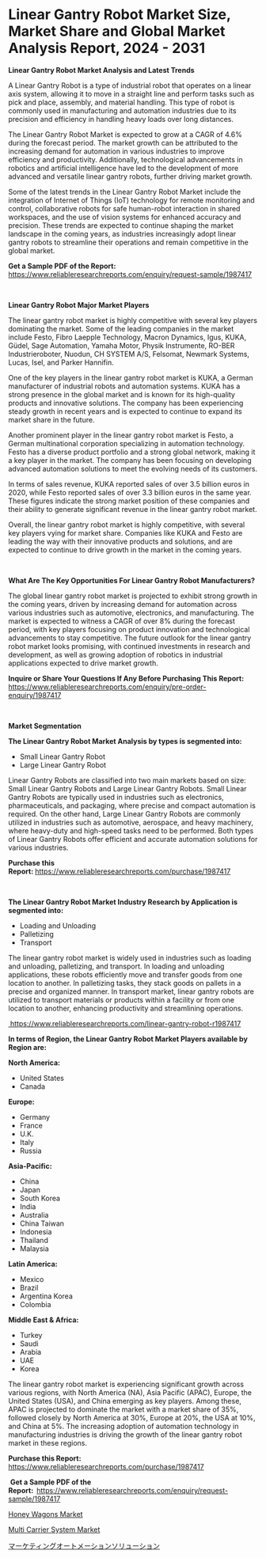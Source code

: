 <p><h1>Linear Gantry Robot Market Size, Market Share and Global Market Analysis Report, 2024 - 2031</h1></p><p><strong>Linear Gantry Robot Market Analysis and Latest Trends</strong></p>
<p><p>A Linear Gantry Robot is a type of industrial robot that operates on a linear axis system, allowing it to move in a straight line and perform tasks such as pick and place, assembly, and material handling. This type of robot is commonly used in manufacturing and automation industries due to its precision and efficiency in handling heavy loads over long distances.</p><p>The Linear Gantry Robot Market is expected to grow at a CAGR of 4.6% during the forecast period. The market growth can be attributed to the increasing demand for automation in various industries to improve efficiency and productivity. Additionally, technological advancements in robotics and artificial intelligence have led to the development of more advanced and versatile linear gantry robots, further driving market growth.</p><p>Some of the latest trends in the Linear Gantry Robot Market include the integration of Internet of Things (IoT) technology for remote monitoring and control, collaborative robots for safe human-robot interaction in shared workspaces, and the use of vision systems for enhanced accuracy and precision. These trends are expected to continue shaping the market landscape in the coming years, as industries increasingly adopt linear gantry robots to streamline their operations and remain competitive in the global market.</p></p>
<p><strong>Get a Sample PDF of the Report:&nbsp;</strong> <a href="https://www.reliableresearchreports.com/enquiry/request-sample/1987417">https://www.reliableresearchreports.com/enquiry/request-sample/1987417</a></p>
<p>&nbsp;</p>
<p><strong>Linear Gantry Robot Major Market Players</strong></p>
<p><p>The linear gantry robot market is highly competitive with several key players dominating the market. Some of the leading companies in the market include Festo, Fibro Laepple Technology, Macron Dynamics, Igus, KUKA, Güdel, Sage Automation, Yamaha Motor, Physik Instrumente, RO-BER Industrieroboter, Nuodun, CH SYSTEM A/S, Felsomat, Newmark Systems, Lucas, Isel, and Parker Hannifin.</p><p>One of the key players in the linear gantry robot market is KUKA, a German manufacturer of industrial robots and automation systems. KUKA has a strong presence in the global market and is known for its high-quality products and innovative solutions. The company has been experiencing steady growth in recent years and is expected to continue to expand its market share in the future.</p><p>Another prominent player in the linear gantry robot market is Festo, a German multinational corporation specializing in automation technology. Festo has a diverse product portfolio and a strong global network, making it a key player in the market. The company has been focusing on developing advanced automation solutions to meet the evolving needs of its customers.</p><p>In terms of sales revenue, KUKA reported sales of over 3.5 billion euros in 2020, while Festo reported sales of over 3.3 billion euros in the same year. These figures indicate the strong market position of these companies and their ability to generate significant revenue in the linear gantry robot market.</p><p>Overall, the linear gantry robot market is highly competitive, with several key players vying for market share. Companies like KUKA and Festo are leading the way with their innovative products and solutions, and are expected to continue to drive growth in the market in the coming years.</p></p>
<p>&nbsp;</p>
<p><strong>What Are The Key Opportunities For Linear Gantry Robot Manufacturers?</strong></p>
<p><p>The global linear gantry robot market is projected to exhibit strong growth in the coming years, driven by increasing demand for automation across various industries such as automotive, electronics, and manufacturing. The market is expected to witness a CAGR of over 8% during the forecast period, with key players focusing on product innovation and technological advancements to stay competitive. The future outlook for the linear gantry robot market looks promising, with continued investments in research and development, as well as growing adoption of robotics in industrial applications expected to drive market growth.</p></p>
<p><strong>Inquire or Share Your Questions If Any Before Purchasing This Report:</strong> <a href="https://www.reliableresearchreports.com/enquiry/pre-order-enquiry/1987417">https://www.reliableresearchreports.com/enquiry/pre-order-enquiry/1987417</a></p>
<p>&nbsp;</p>
<p><strong>Market Segmentation</strong></p>
<p><strong>The Linear Gantry Robot Market Analysis by types is segmented into:</strong></p>
<p><ul><li>Small Linear Gantry Robot</li><li>Large Linear Gantry Robot</li></ul></p>
<p><p>Linear Gantry Robots are classified into two main markets based on size: Small Linear Gantry Robots and Large Linear Gantry Robots. Small Linear Gantry Robots are typically used in industries such as electronics, pharmaceuticals, and packaging, where precise and compact automation is required. On the other hand, Large Linear Gantry Robots are commonly utilized in industries such as automotive, aerospace, and heavy machinery, where heavy-duty and high-speed tasks need to be performed. Both types of Linear Gantry Robots offer efficient and accurate automation solutions for various industries.</p></p>
<p><strong>Purchase this Report:&nbsp;</strong><a href="https://www.reliableresearchreports.com/purchase/1987417">https://www.reliableresearchreports.com/purchase/1987417</a></p>
<p>&nbsp;</p>
<p><strong>The Linear Gantry Robot Market Industry Research by Application is segmented into:</strong></p>
<p><ul><li>Loading and Unloading</li><li>Palletizing</li><li>Transport</li></ul></p>
<p><p>The linear gantry robot market is widely used in industries such as loading and unloading, palletizing, and transport. In loading and unloading applications, these robots efficiently move and transfer goods from one location to another. In palletizing tasks, they stack goods on pallets in a precise and organized manner. In transport market, linear gantry robots are utilized to transport materials or products within a facility or from one location to another, enhancing productivity and streamlining operations.</p></p>
<p><a href="https://www.reliableresearchreports.com/linear-gantry-robot-r1987417">&nbsp;https://www.reliableresearchreports.com/linear-gantry-robot-r1987417</a></p>
<p><strong>In terms of Region, the Linear Gantry Robot Market Players available by Region are:</strong></p>
<p>
    <p> <strong> North America: </strong>
        <ul>
            <li>United States</li>
            <li>Canada</li>
        </ul>
        </p> 
    <p> <strong> Europe: </strong>
        <ul>
            <li>Germany</li>
            <li>France</li>
            <li>U.K.</li>
            <li>Italy</li>
            <li>Russia</li>
        </ul>
        </p> 
    <p> <strong> Asia-Pacific: </strong>
        <ul>
            <li>China</li>
            <li>Japan</li>
            <li>South Korea</li>
            <li>India</li>
            <li>Australia</li>
            <li>China Taiwan</li>
            <li>Indonesia</li>
            <li>Thailand</li>
            <li>Malaysia</li>
        </ul>
        </p> 
    <p> <strong> Latin America: </strong>
        <ul>
            <li>Mexico</li>
            <li>Brazil</li>
            <li>Argentina Korea</li>
            <li>Colombia</li>
        </ul>
        </p> 
    <p> <strong> Middle East & Africa: </strong>
        <ul>
            <li>Turkey</li>
            <li>Saudi</li>
            <li>Arabia</li>
            <li>UAE</li>
            <li>Korea</li>
        </ul>
    </p>
    </p>
<p><p>The linear gantry robot market is experiencing significant growth across various regions, with North America (NA), Asia Pacific (APAC), Europe, the United States (USA), and China emerging as key players. Among these, APAC is projected to dominate the market with a market share of 35%, followed closely by North America at 30%, Europe at 20%, the USA at 10%, and China at 5%. The increasing adoption of automation technology in manufacturing industries is driving the growth of the linear gantry robot market in these regions.</p></p>
<p><strong>Purchase this Report: </strong><a href="https://www.reliableresearchreports.com/purchase/1987417">https://www.reliableresearchreports.com/purchase/1987417</a></p>
<p>&nbsp;<strong>Get a Sample PDF of the Report:&nbsp;&nbsp;</strong><a href="https://www.reliableresearchreports.com/enquiry/request-sample/1987417">https://www.reliableresearchreports.com/enquiry/request-sample/1987417</a></p>
<p><strong></strong></p>
<p><p><a href="https://github.com/jerrycopelandthomaswsqd8q/Market-Research-Report-List-2/blob/main/honey-wagons-market.md">Honey Wagons Market</a></p><p><a href="https://github.com/brenzgnarento/Market-Research-Report-List-2/blob/main/multi-carrier-system-market.md">Multi Carrier System Market</a></p><p><a href="https://github.com/Sophiaard2003/Market-Research-Report-List-1/blob/main/490400734229.md">マーケティングオートメーションソリューション</a></p></p>